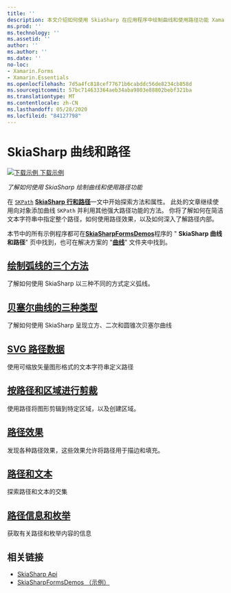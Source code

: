 ```yaml
---
title: ''
description: 本文介绍如何使用 SkiaSharp 在应用程序中绘制曲线和使用路径功能 Xamarin.Forms ，并使用示例代码对此进行演示。
ms.prod: ''
ms.technology: ''
ms.assetid: ''
author: ''
ms.author: ''
ms.date: ''
no-loc:
- Xamarin.Forms
- Xamarin.Essentials
ms.openlocfilehash: 7d5a4fc818cef77671b6cabddc56de8234cb858d
ms.sourcegitcommit: 57bc714633364aeb34aba9803e88802bebf321ba
ms.translationtype: MT
ms.contentlocale: zh-CN
ms.lasthandoff: 05/28/2020
ms.locfileid: "84127798"
---
```

# <a name="skiasharp-curves-and-paths"></a>SkiaSharp 曲线和路径

[![下载示例](~/media/shared/download.png) 下载示例](https://docs.microsoft.com/samples/xamarin/xamarin-forms-samples/skiasharpforms-demos)

_了解如何使用 SkiaSharp 绘制曲线和使用路径功能_

在 [`SKPath`](xref:SkiaSharp.SKPath) [**SkiaSharp 行和路径**](../paths/index.md)一文中开始探索方法和属性。 此处的文章继续使用向对象添加曲线 `SKPath` 并利用其他强大路径功能的方法。 你将了解如何在简洁文本字符串中指定整个路径，如何使用路径效果，以及如何深入了解路径内部。

本节中的所有示例程序都可在[**SkiaSharpFormsDemos**](https://docs.microsoft.com/samples/xamarin/xamarin-forms-samples/skiasharpforms-demos)程序的 " **SkiaSharp 曲线和路径**" 页中找到，也可在解决方案的 "[**曲线**](https://github.com/xamarin/xamarin-forms-samples/tree/master/SkiaSharpForms/Demos/Demos/SkiaSharpFormsDemos/Curves)" 文件夹中找到。

## <a name="three-ways-to-draw-an-arc"></a>[绘制弧线的三个方法](arcs.md)

了解如何使用 SkiaSharp 以三种不同的方式定义弧线。

## <a name="three-types-of-bzier-curves"></a>[贝塞尔曲线的三种类型](beziers.md)

了解如何使用 SkiaSharp 呈现立方、二次和圆锥次贝塞尔曲线

## <a name="svg-path-data"></a>[SVG 路径数据](path-data.md)

使用可缩放矢量图形格式的文本字符串定义路径

## <a name="clipping-with-paths-and-regions"></a>[按路径和区域进行剪裁](clipping.md)

使用路径将图形剪辑到特定区域，以及创建区域。

## <a name="path-effects"></a>[路径效果](effects.md)

发现各种路径效果，这些效果允许将路径用于描边和填充。

## <a name="paths-and-text"></a>[路径和文本](text-paths.md)

探索路径和文本的交集

## <a name="path-information-and-enumeration"></a>[路径信息和枚举](information.md)

获取有关路径和枚举内容的信息

## <a name="related-links"></a>相关链接

- [SkiaSharp Api](https://docs.microsoft.com/dotnet/api/skiasharp)
- [SkiaSharpFormsDemos （示例）](https://docs.microsoft.com/samples/xamarin/xamarin-forms-samples/skiasharpforms-demos)
